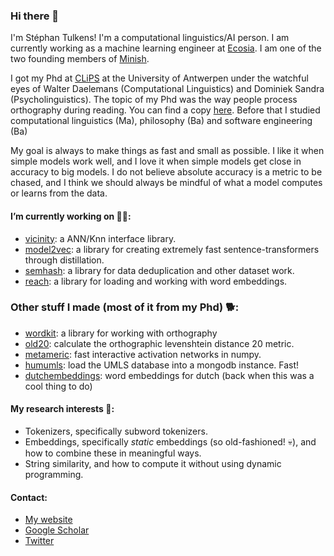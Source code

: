### Hi there 👋

I'm Stéphan Tulkens! I'm a computational linguistics/AI person. I am currently working as a machine learning engineer at [Ecosia](https://ecosia.org). I am one of the two founding members of [Minish](https://github.com/MinishLab).

I got my Phd at [CLiPS](https://www.uantwerpen.be/en/research-groups/clips/) at the University of Antwerpen under the watchful eyes of Walter Daelemans (Computational Linguistics) and Dominiek Sandra (Psycholinguistics). The topic of my Phd was the way people process orthography during reading. You can find a copy [here](https://scholar.google.com/scholar?oi=bibs&hl=en&cluster=11519863597548395702).
Before that I studied computational linguistics (Ma), philosophy (Ba) and software engineering (Ba)

My goal is always to make things as fast and small as possible. I like it when simple models work well, and I love it when simple models get close in accuracy to big models. I do not believe absolute accuracy is a metric to be chased, and I think we should always be mindful of what a model computes or learns from the data.

#### I’m currently working on 🏃‍♂️:
* [vicinity](https://github.com/MinishLab/vicinity): a ANN/Knn interface library.
* [model2vec](https://github.com/MinishLab/model2vec): a library for creating extremely fast sentence-transformers through distillation.
* [semhash](https://github.com/MinishLab/semhash): a library for data deduplication and other dataset work.
* [reach](https://github.com/stephantul/reach): a library for loading and working with word embeddings.

### Other stuff I made (most of it from my Phd) 🐕:
* [wordkit](https://github.com/clips/wordkit): a library for working with orthography
* [old20](https://github.com/stephantul/old20): calculate the orthographic levenshtein distance 20 metric.
* [metameric](https://github.com/clips/metameric): fast interactive activation networks in numpy.
* [humumls](https://github.com/clips/humumls): load the UMLS database into a mongodb instance. Fast!
* [dutchembeddings](https://github.com/clips/dutchembeddings): word embeddings for dutch (back when this was a cool thing to do)

#### My research interests 🤖:
* Tokenizers, specifically subword tokenizers.
* Embeddings, specifically _static_ embeddings (so old-fashioned! 💀), and how to combine these in meaningful ways.
* String similarity, and how to compute it without using dynamic programming.

#### Contact:
* [My website](https://stephantul.github.io)
* [Google Scholar](https://scholar.google.com/citations?user=pvoqmHQAAAAJ)
* [Twitter](https://twitter.com/tulkenss)

